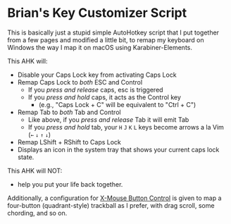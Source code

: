 # Brian's Key Customizer Script

This is basically just a stupid simple AutoHotkey script that I put together from a few pages and modified a little bit, to remap my keyboard on Windows the way I map it on macOS using Karabiner-Elements.

This AHK will:
  - Disable your Caps Lock key from activating Caps Lock
  - Remap Caps Lock to *both* ESC and Control
    - If you *press and release* caps, esc is triggered
    - If you *press and hold* caps, it acts as the Control key
        - (e.g., "Caps Lock + C" will be equivalent to "Ctrl + C")
  - Remap Tab to *both* Tab and Control
    - Like above, if you *press and release* Tab it will emit Tab
    - If you *press and hold* tab, your `H` `J` `K` `L` keys become arrows a la Vim (`←` `↓` `↑` `↓`)
  - Remap LShift + RShift to Caps Lock
  - Displays an icon in the system tray that shows your current caps lock state.

This AHK will NOT:
  - help you put your life back together.
  

Additionally, a configuration for [X-Mouse Button Control](https://www.highrez.co.uk/downloads/XMouseButtonControl.htm) is given to map a four-button (quadrant-style) trackball as I prefer, with drag scroll, some chording, and so on.
